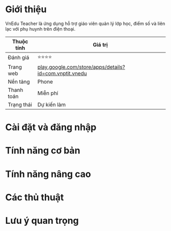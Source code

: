 # Giới thiệu
VnEdu Teacher là ứng dụng hỗ trợ giáo viên quản lý lớp học, điểm số và liên lạc với phụ huynh trên điện thoại.

| Thuộc tính         | Giá trị                                  |
|--------------------|------------------------------------------|
| Đánh giá           | ⭐⭐⭐⭐                                    |
| Trang web          | [play.google.com/store/apps/details?id=com.vnptit.vnedu](https://play.google.com/store/apps/details?id=com.vnptit.vnedu) |
| Nền tảng           | Phone                                   |
| Thanh toán         | Miễn phí                                 |
| Trạng thái         | Dự kiến làm                              |

# Cài đặt và đăng nhập

# Tính năng cơ bản

# Tính năng nâng cao

# Các thủ thuật

# Lưu ý quan trọng
